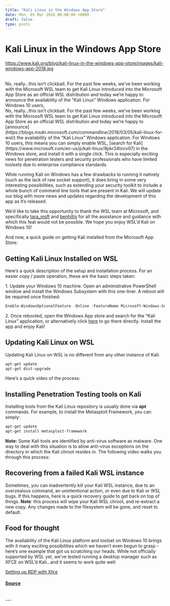 ```yaml
---
title: "Kali Linux in the Windows App Store"
date: Mon, 05 Mar 2018 00:00:00 +0000
draft: false
type: posts
---
```

# Kali Linux in the Windows App Store
https://www.kali.org/blog/kali-linux-in-the-windows-app-store/images/kali-windows-app-2018.jpg
<br/>

<br/>
No, really&hellip;this isn&rsquo;t clickbait. For the past few weeks, we&rsquo;ve been working with the Microsoft WSL team to get Kali Linux introduced into the Microsoft App Store as an official WSL distribution and today we&rsquo;re happy to announce the availability of the &ldquo;Kali Linux&rdquo; Windows application. For Windows 10 users,
<br/>
No, really…this isn’t clickbait. For the past few weeks, we’ve been working with the Microsoft WSL team to get Kali Linux introduced into the Microsoft App Store as an official WSL distribution and today we’re happy to [announce](https://blogs.msdn.microsoft.com/commandline/2018/03/05/kali-linux-for-wsl/) the availability of the “Kali Linux” Windows application. For Windows 10 users, this means you can simply enable WSL, [search for Kali](https://www.microsoft.com/en-us/p/kali-linux/9pkr34tncv07) in the Windows store, and install it with a single click. This is especially exciting news for penetration testers and security professionals who have limited toolsets due to enterprise compliance standards.

While running Kali on Windows has a few drawbacks to running it natively (such as the lack of raw socket support), it does bring in some very interesting possibilities, such as extending your security toolkit to include a whole bunch of command line tools that are present in Kali. We will update our blog with more news and updates regarding the development of this app as it’s released.

We’d like to take this opportunity to thank the WSL team at Microsoft, and specifically [tara\_msft](https://twitter.com/tara_msft) and [benhillis](https://twitter.com/benhillis) for all the assistance and guidance with which this feat would not be possible. We hope you enjoy WSL’d Kali on Windows 10!

And now, a quick guide on getting Kali installed from the Microsoft App Store:

Getting Kali Linux Installed on WSL
-----------------------------------

Here’s a quick description of the setup and installation process. For an easier copy / paste operation, these are the basic steps taken:

1\. Update your Windows 10 machine. Open an administrative PowerShell window and install the Windows Subsystem with this one-liner. A reboot will be required once finished:

```powershell
Enable-WindowsOptionalFeature -Online -FeatureName Microsoft-Windows-Subsystem-Linux
```

2\. Once rebooted, open the Windows App store and search for the “Kali Linux” application, or alternatively click [here](https://www.microsoft.com/en-us/p/kali-linux/9pkr34tncv07) to go there directly. Install the app and enjoy Kali!

Updating Kali Linux on WSL
--------------------------

Updating Kali Linux on WSL is no different from any other instance of Kali:

```sh
apt-get update
apt-get dist-upgrade
```

Here’s a quick video of the process:

Installing Penetration Testing tools on Kali
--------------------------------------------

Installing tools from the Kali Linux repository is usually done via _**apt**_ commands. For example, to install the Metasploit Framework, you can simply:

```sh
apt-get update
apt-get install metasploit-framework
```

**Note:** Some Kali tools are identified by anti-virus software as malware. One way to deal with this situation is to allow anti-virus exceptions on the directory in which the Kali chroot resides in. The following video walks you through this process:

Recovering from a failed Kali WSL instance
------------------------------------------

Sometimes, you can inadvertently kill your Kali WSL instance, due to an overzealous command, an unintentional action, or even due to Kali or WSL bugs. If this happens, here is a quick recovery guide to get back on top of things. **Note**: this process will wipe your Kali WSL chroot, and re-extract a new copy. Any changes made to the filesystem will be gone, and reset to default.

Food for thought
----------------

The availability of the Kali Linux platform and toolset on Windows 10 brings with it many exciting possibilities which we haven’t even begun to grasp - here’s one example that got us scratching our heads. While not officially supported by WSL yet, we’ve tested running a desktop manager such as XFCE on WSL’d Kali…and it seems to work quite well:

[Setting up RDP with Xfce](https://www.kali.org/docs/general-use/xfce-with-rdp/)

#### [Source](https://www.kali.org/blog/kali-linux-in-the-windows-app-store/)

<br/>
---
